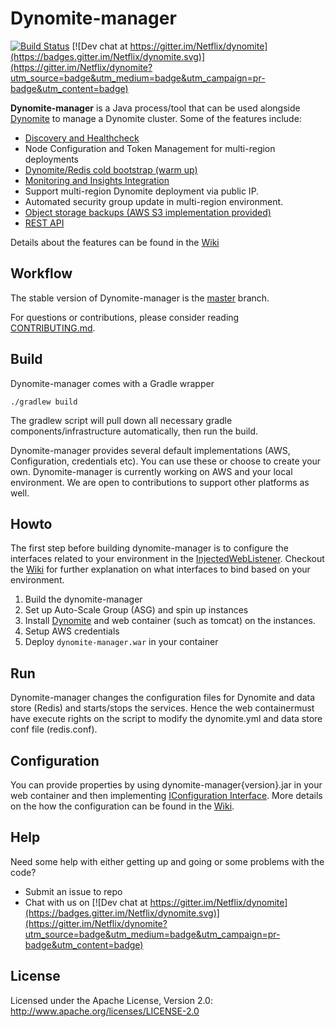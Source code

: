 # Dynomite-manager

[![Build Status](https://travis-ci.org/Netflix/dynomite-manager.svg)](https://travis-ci.org/Netflix/dynomite-manager)
[![Dev chat at https://gitter.im/Netflix/dynomite](https://badges.gitter.im/Netflix/dynomite.svg)](https://gitter.im/Netflix/dynomite?utm_source=badge&utm_medium=badge&utm_campaign=pr-badge&utm_content=badge)


**Dynomite-manager** is a Java process/tool that can be used alongside [Dynomite](https://github.com/Netflix/dynomite) to manage a Dynomite cluster. Some of the features include:
- [Discovery and Healthcheck](https://github.com/Netflix/dynomite-manager/wiki/Discovery-and-Healthcheck)
- Node Configuration and Token Management for multi-region deployments
- [Dynomite/Redis cold bootstrap (warm up)](https://github.com/Netflix/dynomite-manager/wiki/Cold-Bootstraping)
- [Monitoring and Insights Integration](https://github.com/Netflix/dynomite-manager/wiki/Monitoring-and-Insights-Integration)
- Support multi-region Dynomite deployment via public IP.
- Automated security group update in multi-region environment.
- [Object storage backups (AWS S3 implementation provided)](https://github.com/Netflix/dynomite-manager/wiki/S3-Backups-and-Restores)
- [REST API](https://github.com/Netflix/dynomite-manager/wiki/REST-API)

Details about the features can be found in the [Wiki](https://github.com/Netflix/dynomite-manager/wiki)

## Workflow

The stable version of Dynomite-manager is the [master]( https://github.com/Netflix/dynomite-manager/tree/master ) branch. 

For questions or contributions, please consider reading [CONTRIBUTING.md](CONTRIBUTING.md).

## Build

Dynomite-manager comes with a Gradle wrapper

    ./gradlew build

The gradlew script will pull down all necessary gradle components/infrastructure automatically, then run the build.

Dynomite-manager provides several default implementations (AWS, Configuration, credentials etc). You can use these or choose to create your own. Dynomite-manager is currently working on AWS and your local environment. We are open to contributions to support other platforms as well. 

## Howto

The first step before building dynomite-manager is to configure the interfaces related to your environment in the [InjectedWebListener](https://github.com/Netflix/dynomite-manager/blob/dev/dynomitemanager/src/main/java/com/netflix/dynomitemanager/defaultimpl/InjectedWebListener.java). Checkout the [Wiki](https://github.com/Netflix/dynomite-manager/wiki/Configuration) for further explanation on what interfaces to bind based on your environment. 

1. Build the dynomite-manager
2. Set up Auto-Scale Group (ASG) and spin up instances
3. Install [Dynomite](https://github.com/Netflix/dynomite) and web container (such as tomcat) on the instances.
4. Setup AWS credentials
5. Deploy `dynomite-manager.war` in your container

## Run
Dynomite-manager changes the configuration files for Dynomite and data store (Redis) and starts/stops the services. Hence the web containermust have execute rights on the script to modify the dynomite.yml and data store conf file (redis.conf).

## Configuration

You can provide properties by using dynomite-manager{version}.jar in your web container and then implementing [IConfiguration Interface](https://github.com/Netflix/dynomite-manager/blob/master/dynomitemanager/src/main/java/com/netflix/dynomitemanager/sidecore/IConfiguration.java). More details on the how the configuration can be found in the [Wiki](https://github.com/Netflix/dynomite-manager/wiki/Configuration).

## Help

Need some help with either getting up and going or some problems with the code?

   * Submit an issue to repo
   * Chat with us on [![Dev chat at https://gitter.im/Netflix/dynomite](https://badges.gitter.im/Netflix/dynomite.svg)](https://gitter.im/Netflix/dynomite?utm_source=badge&utm_medium=badge&utm_campaign=pr-badge&utm_content=badge)

## License

Licensed under the Apache License, Version 2.0: http://www.apache.org/licenses/LICENSE-2.0
